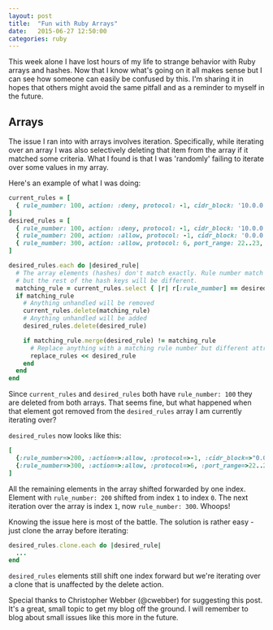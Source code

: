 ```yaml
---
layout: post
title:  "Fun with Ruby Arrays"
date:   2015-06-27 12:50:00
categories: ruby
---
```


This week alone I have lost hours of my life to strange behavior with Ruby arrays and hashes.
Now that I know what's going on it all makes sense but I can see how someone can easily be
confused by this. I'm sharing it in hopes that others might avoid the same pitfall
and as a reminder to myself in the future.

## Arrays

The issue I ran into with arrays involves iteration. Specifically, while iterating over an array
I was also selectively deleting that item from the array if it matched some criteria. What I found
is that I was 'randomly' failing to iterate over some values in my array.

Here's an example of what I was doing:

```ruby
current_rules = [
  { rule_number: 100, action: :deny, protocol: -1, cidr_block: '10.0.0.0/24', egress: false, port_range: -1 },
]
desired_rules = [
  { rule_number: 100, action: :deny, protocol: -1, cidr_block: '10.0.0.0/24' },
  { rule_number: 200, action: :allow, protocol: -1, cidr_block: '0.0.0.0/0' },
  { rule_number: 300, action: :allow, protocol: 6, port_range: 22..23, cidr_block: '172.31.0.0/22' }
]

desired_rules.each do |desired_rule|
  # The array elements (hashes) don't match exactly. Rule number match is what we're looking for,
  # but the rest of the hash keys will be different.
  matching_rule = current_rules.select { |r| r[:rule_number] == desired_rule[:rule_number]}.first
  if matching_rule
    # Anything unhandled will be removed
    current_rules.delete(matching_rule)
    # Anything unhandled will be added
    desired_rules.delete(desired_rule)

    if matching_rule.merge(desired_rule) != matching_rule
      # Replace anything with a matching rule number but different attributes
      replace_rules << desired_rule
    end
  end
end
```

Since `current_rules` and `desired_rules` both have `rule_number: 100` they are deleted from both arrays.
That seems fine, but what happened when that element got removed from the `desired_rules` array I am currently
iterating over?

`desired_rules` now looks like this:
```ruby
[
  {:rule_number=>200, :action=>:allow, :protocol=>-1, :cidr_block=>"0.0.0.0/0"},
  {:rule_number=>300, :action=>:allow, :protocol=>6, :port_range=>22..23, :cidr_block=>"172.31.0.0/22"}
]
```

All the remaining elements in the array shifted forwarded by one index. Element with
`rule_number: 200` shifted from index `1` to index `0`. The next iteration over the array is index `1`, now
`rule_number: 300`. Whoops!

Knowing the issue here is most of the battle. The solution is rather easy - just clone the array before iterating:

```ruby
desired_rules.clone.each do |desired_rule|
  ...
end
```

`desired_rules` elements still shift one index forward but we're iterating over a clone that is unaffected by the
delete action.

Special thanks to Christopher Webber (@cwebber) for suggesting this post. It's a great, small topic to get my blog
off the ground. I will remember to blog about small issues like this more in the future.
